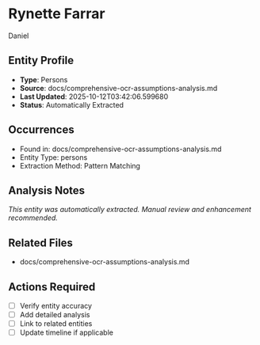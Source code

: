 # Rynette Farrar
Daniel

## Entity Profile
- **Type**: Persons
- **Source**: docs/comprehensive-ocr-assumptions-analysis.md
- **Last Updated**: 2025-10-12T03:42:06.599680
- **Status**: Automatically Extracted

## Occurrences
- Found in: docs/comprehensive-ocr-assumptions-analysis.md
- Entity Type: persons
- Extraction Method: Pattern Matching

## Analysis Notes
*This entity was automatically extracted. Manual review and enhancement recommended.*

## Related Files
- docs/comprehensive-ocr-assumptions-analysis.md

## Actions Required
- [ ] Verify entity accuracy
- [ ] Add detailed analysis
- [ ] Link to related entities
- [ ] Update timeline if applicable
